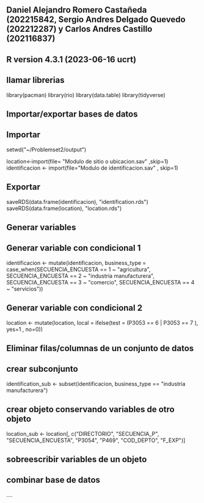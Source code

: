 ## Daniel Alejandro Romero Castañeda (202215842, Sergio Andres Delgado Quevedo (202212287) y Carlos Andres Castillo (202116837)
## R version 4.3.1 (2023-06-16 ucrt)
## llamar librerias
library(pacman)
library(rio)
library(data.table)
library(tidyverse)
## Importar/exportar bases de datos
## Importar
setwd("~/Problemset2/output")
      

location<-import(file= "Modulo de sitio o ubicacion.sav" ,skip=1)
identificacion <- import(file="Modulo de identificacion.sav" , skip=1)

## Exportar
saveRDS(data.frame(identificacion), "identification.rds")
saveRDS(data.frame(location), "location.rds")

## Generar variables
## Generar variable con condicional 1
identificacion <- mutate(identificacion, business_type = case_when(SECUENCIA_ENCUESTA == 1 ~ "agricultura", SECUENCIA_ENCUESTA == 2 ~ "industria manufacturera", SECUENCIA_ENCUESTA == 3 ~ "comercio", SECUENCIA_ENCUESTA == 4 ~ "servicios"))
## Generar variable con condicional 2
location <- mutate(location, local = ifelse(test = (P3053 == 6 | P3053 == 7 ), yes=1 , no=0))

## Eliminar filas/columnas de un conjunto de datos

## crear subconjunto
identification_sub <- subset(identificacion, business_type == "industria manufacturera")
## crear objeto conservando variables de otro objeto

location_sub <- location[, c("DIRECTORIO", "SECUENCIA_P", "SECUENCIA_ENCUESTA", "P3054", "P469", "COD_DEPTO", "F_EXP")]

## sobreescribir variables de un objeto

## combinar base de datos
....